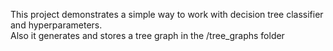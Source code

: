 This project demonstrates a simple way to work with decision tree classifier and hyperparameters.  
Also it generates and stores a tree graph in the /tree_graphs folder